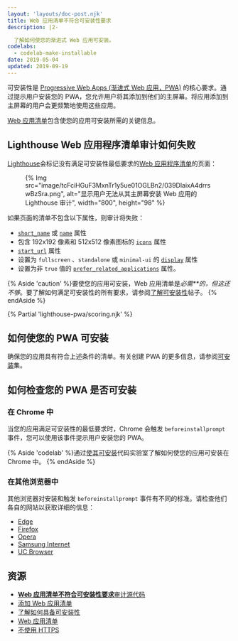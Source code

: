```yaml
---
layout: 'layouts/doc-post.njk'
title: Web 应用清单不符合可安装性要求
description: |2-

  了解如何使您的渐进式 Web 应用可安装。
codelabs:
  - codelab-make-installable
date: 2019-05-04
updated: 2019-09-19
---
```


可安装性是 [Progressive Web Apps (渐进式 Web 应用，PWA)](https://web.dev/progressive-web-apps/) 的核心要求。通过提示用户安装您的 PWA，您允许用户将其添加到他们的主屏幕。将应用添加到主屏幕的用户会更频繁地使用这些应用。

[Web 应用清单](https://web.dev/add-manifest/)包含使您的应用可安装所需的关键信息。

## Lighthouse Web 应用程序清单审计如何失败

[Lighthouse](https://developers.google.com/web/tools/lighthouse/)会标记没有满足可安装性最低要求的[Web 应用程序清单](https://web.dev/add-manifest/)的页面：

<figure>{% Img src="image/tcFciHGuF3MxnTr1y5ue01OGLBn2/039DlaixA4drrswBzSra.png", alt="显示用户无法从其主屏幕安装 Web 应用的 Lighthouse 审计", width="800", height="98" %}</figure>

如果页面的清单不包含以下属性，则审计将失败：

- [`short_name`](https://developer.mozilla.org/docs/Web/Manifest/short_name) 或 [`name`](https://developer.mozilla.org/docs/Web/Manifest/name) 属性
- 包含 192x192 像素和 512x512 像素图标的 [`icons`](https://developer.mozilla.org/docs/Web/Manifest/icons) 属性
- [`start_url`](https://developer.mozilla.org/docs/Web/Manifest/start_url) 属性
- 设置为 `fullscreen` 、`standalone` 或 `minimal-ui` 的 [`display`](https://developer.mozilla.org/docs/Web/Manifest/display) 属性
- 设置为非 `true` 值的 [`prefer_related_applications`](https://developers.google.com/web/fundamentals/app-install-banners/native) 属性。

{% Aside 'caution' %}要使您的应用可安装，Web 应用清单是*必需\*\*的，但这还不够*。要了解如何满足可安装性的所有要求，请参阅[了解可安装性](https://web.dev/progressive-web-apps/)帖子。 {% endAside %}

{% Partial 'lighthouse-pwa/scoring.njk' %}

## 如何使您的 PWA 可安装

确保您的应用具有符合上述条件的清单。有关创建 PWA 的更多信息，请参阅[可安装](https://web.dev/progressive-web-apps/)集。

## 如何检查您的 PWA 是否可安装

### 在 Chrome 中

当您的应用满足可安装性的最低要求时，Chrome 会触发 `beforeinstallprompt` 事件，您可以使用该事件提示用户安装您的 PWA。

{% Aside 'codelab' %}通过[使其可安装](https://web.dev/codelab-make-installable/)代码实验室了解如何使您的应用可安装在 Chrome 中。 {% endAside %}

### 在其他浏览器中

其他浏览器对安装和触发 `beforeinstallprompt` 事件有不同的标准。请检查他们各自的网站以获取详细的信息：

- [Edge](https://docs.microsoft.com/en-us/microsoft-edge/progressive-web-apps#requirements)
- [Firefox](https://developer.mozilla.org/docs/Web/Progressive_web_apps/Add_to_home_screen#How_do_you_make_an_app_A2HS-ready)
- [Opera](https://dev.opera.com/articles/installable-web-apps/)
- [Samsung Internet](https://hub.samsunginter.net/docs/ambient-badging/)
- [UC Browser](https://plus.ucweb.com/docs/pwa/docs-en/zvrh56)

## 资源

- [**Web 应用清单不符合可安装性要求**审计源代码](https://github.com/GoogleChrome/lighthouse/blob/master/lighthouse-core/audits/installable-manifest.js)
- [添加 Web 应用清单](https://web.dev/add-manifest/)
- [了解如何具备可安装性](https://web.dev/progressive-web-apps/)
- [Web 应用清单](https://developer.mozilla.org/docs/Web/Manifest)
- [不使用 HTTPS](/docs/lighthouse/pwa/is-on-https/)
